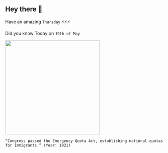 ## Hey there 👋
Have an amazing `Thursday` ⚡⚡⚡

Did you know Today on `19th of May`
 
 [<img src="https://www.nps.gov/articles/images/Quota-Cartoon.jpg?maxwidth=650&autorotate=false" width="300" />](https://www.nps.gov/articles/closing-the-door-on-immigration.htm#:~:text=The%20Emergency%20Quota%20Act%20of,the%20quotas%20stricter%20and%20permanent.) 
 ```
“Congress passed the Emergency Quota Act, establishing national quotas for immigrants.” (Year: 1921)
```
